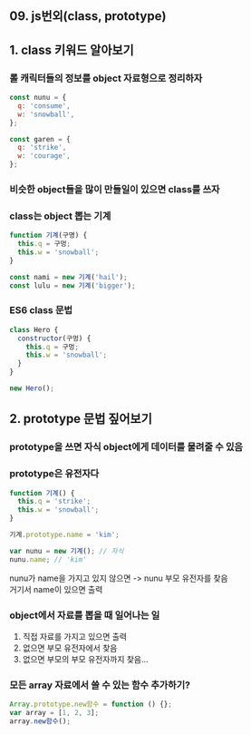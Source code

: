 ## 09. js번외(class, prototype)

## 1. class 키워드 알아보기

### 롤 캐릭터들의 정보를 object 자료형으로 정리하자

```js
const nunu = {
  q: 'consume',
  w: 'snowball',
};
```

```js
const garen = {
  q: 'strike',
  w: 'courage',
};
```

### 비슷한 object들을 많이 만들일이 있으면 class를 쓰자

### class는 object 뽑는 기계

```js
function 기계(구명) {
  this.q = 구멍;
  this.w = 'snowball';
}
```

```js
const nami = new 기계('hail');
const lulu = new 기계('bigger');
```

### ES6 class 문법

```js
class Hero {
  constructor(구멍) {
    this.q = 구멍;
    this.w = 'snowball';
  }
}

new Hero();
```

## 2. prototype 문법 짚어보기

### prototype을 쓰면 자식 object에게 데이터를 물려줄 수 있음

### prototype은 유전자다

```js
function 기계() {
  this.q = 'strike';
  this.w = 'snowball';
}

기계.prototype.name = 'kim';
```

```js
var nunu = new 기계(); // 자식
nunu.name; // 'kim'
```

nunu가 name을 가지고 있지 않으면 -> nunu 부모 유전자를 찾음<br>
거기서 name이 있으면 출력

### object에서 자료를 뽑을 때 일어나는 일

1. 직접 자료를 가지고 있으면 출력
2. 없으면 부모 유전자에서 찾음
3. 없으면 부모의 부모 유전자까지 찾음...

### 모든 array 자료에서 쓸 수 있는 함수 추가하기?

```js
Array.prototype.new함수 = function () {};
var array = [1, 2, 3];
array.new함수();
```
